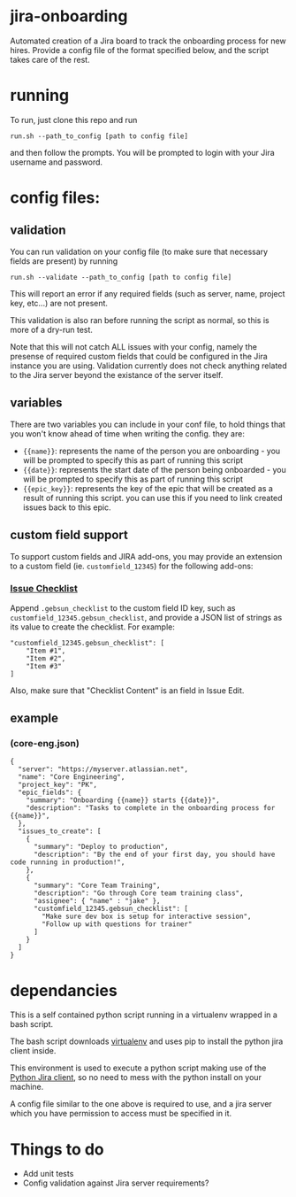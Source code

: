 # jira-onboarding
Automated creation of a Jira board to track the onboarding process for new hires. Provide a config file of the format specified below, and the script takes care of the rest.

# running
To run, just clone this repo and run

`run.sh --path_to_config [path to config file]`

and then follow the prompts. You will be prompted to login with your Jira username and password.

# config files:
## validation
You can run validation on your config file (to make sure that necessary fields are present) by running

`run.sh --validate --path_to_config [path to config file]`

This will report an error if any required fields (such as server, name, project key, etc...) are not present.

This validation is also ran before running the script as normal, so this is more of a dry-run test.

Note that this will not catch ALL issues with your config, namely the presense of required custom fields that could be configured in the Jira instance you are using.  Validation currently does not check anything related to the Jira server beyond the existance of the server itself.
## variables
There are two variables you can include in your conf file, to hold things that you won't know ahead of time when writing the config. they are:
- `{{name}}`: represents the name of the person you are onboarding - you will be prompted to specify this as part of running this script
- `{{date}}`: represents the start date of the person being onboarded - you will be prompted to specify this as part of running this script
- `{{epic_key}}`: represents the key of the epic that will be created as a result of running this script. you can use this if you need to link created issues back to this epic.


## custom field support
To support custom fields and JIRA add-ons, you may provide an extension to a custom field (ie. `customfield_12345`) for the following add-ons:

### [Issue Checklist](https://marketplace.atlassian.com/plugins/com.gebsun.plugins.jira.issuechecklist/cloud/overview)
Append `.gebsun_checklist` to the custom field ID key, such as `customfield_12345.gebsun_checklist`, and provide a JSON list of strings as its value to create the checklist. For example:

	"customfield_12345.gebsun_checklist": [
        "Item #1",
        "Item #2",
        "Item #3"
    ]

Also, make sure that "Checklist Content" is an field in Issue Edit.

## example
### (core-eng.json)
	{
	  "server": "https://myserver.atlassian.net",
	  "name": "Core Engineering",
	  "project_key": "PK",
	  "epic_fields": {
		"summary": "Onboarding {{name}} starts {{date}}",
		"description": "Tasks to complete in the onboarding process for {{name}}",
	  },
	  "issues_to_create": [
		{
		  "summary": "Deploy to production",
		  "description": "By the end of your first day, you should have code running in production!",
		},
		{
		  "summary": "Core Team Training",
		  "description": "Go through Core team training class",
		  "assignee": { "name" : "jake" },
		  "customfield_12345.gebsun_checklist": [
			"Make sure dev box is setup for interactive session",
			"Follow up with questions for trainer"
		  ]
		}
	  ]
	}

# dependancies
This is a self contained python script running in a virtualenv wrapped in a bash script.

The bash script downloads [virtualenv](https://virtualenv.pypa.io/en/stable/) and uses pip to install the python jira client inside.

This environment is used to execute a python script making use of the [Python Jira client](https://pythonhosted.org/jira/), so no need to mess with the python install on your machine.

A config file similar to the one above is required to use, and a jira server which you have permission to access must be specified in it.

# Things to do
- Add unit tests
- Config validation against Jira server requirements?

